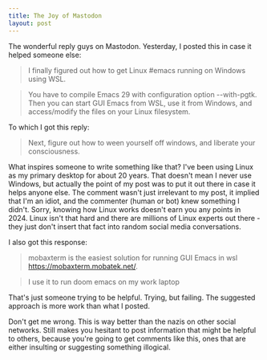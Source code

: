 ```yaml
---
title: The Joy of Mastodon
layout: post
---
```

The wonderful reply guys on Mastodon. Yesterday, I posted this in case it helped someone else:

> I finally figured out how to get Linux #emacs running on Windows using WSL. 

> You have to compile Emacs 29 with configuration option --with-pgtk. Then you can start GUI Emacs from WSL, use it from Windows, and access/modify the files on your Linux filesystem.

To which I got this reply:

> Next, figure out how to ween yourself off windows, and liberate your consciousness.

What inspires someone to write something like that? I've been using Linux as my primary desktop for about 20 years. That doesn't mean I never use Windows, but actually the point of my post was to put it out there in case it helps anyone else. The comment wasn't just irrelevant to my post, it implied that I'm an idiot, and the commenter (human or bot) knew something I didn't. Sorry, knowing how Linux works doesn't earn you any points in 2024. Linux isn't that hard and there are millions of Linux experts out there - they just don't insert that fact into random social media conversations.

I also got this response:

> mobaxterm is the easiest solution for running GUI Emacs in wsl https://mobaxterm.mobatek.net/.

> I use it to run doom emacs on my work laptop

That's just someone trying to be helpful. Trying, but failing. The suggested approach is more work than what I posted.

Don't get me wrong. This is way better than the nazis on other social networks. Still makes you hesitant to post information that might be helpful to others, because you're going to get comments like this, ones that are either insulting or suggesting something illogical.